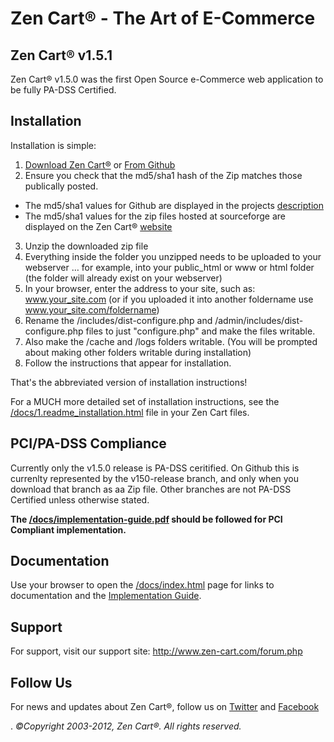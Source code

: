 Zen Cart&reg; - The Art of E-Commerce
===============

Zen Cart&reg; v1.5.1
---------------
Zen Cart&reg; v1.5.0 was the first Open Source e-Commerce web application to be fully PA-DSS Certified.


Installation
------------

Installation is simple:

1. [Download Zen Cart&reg;](http://sourceforge.net/projects/zencart/files) or [From Github](https://github.com/zencart/zc-v15/zipball/master)
2. Ensure you check that the md5/sha1 hash of the Zip matches those publically posted.
  * The md5/sha1 values for Github are displayed in the projects [description](https://github.com/zencart/zc-v15)
  * The md5/sha1 values for the zip files hosted at sourceforge are displayed on the Zen Cart&reg; [website](http://www.zen-cart.com/)
3. Unzip the downloaded zip file 
4. Everything inside the folder you unzipped needs to be uploaded to your webserver … for example, into your public_html or www or html folder (the folder will already exist on your webserver)
5. In your browser, enter the address to your site, such as: www.your_site.com (or if you uploaded it into another foldername use www.your_site.com/foldername)
6. Rename the /includes/dist-configure.php and /admin/includes/dist-configure.php files to just "configure.php" and make the files writable.
7. Also make the /cache and /logs folders writable. (You will be prompted about making other folders writable during installation)
8. Follow the instructions that appear for installation. 

That's the abbreviated version of installation instructions!

For a MUCH more detailed set of installation instructions, see the [/docs/1.readme_installation.html](http://www.zen-cart.net/docs/1.readme_installation.html) file in your Zen Cart files.

PCI/PA-DSS Compliance
--------------
Currently only the v1.5.0 release is PA-DSS ceritified. On Github this is currenlty represented by the v150-release branch, and only when you download that branch as aa Zip file.
Other branches are not PA-DSS Certified unless otherwise stated.
 
__The [/docs/implementation-guide.pdf](http://www.zen-cart.net/docs/index.html) should be followed for PCI Compliant implementation.__

Documentation
-------------
Use your browser to open the [/docs/index.html](http://www.zen-cart.net/docs/index.html) page for links to documentation and the [Implementation Guide](http://www.zen-cart.net/docs/index.html).


Support
-------
For support, visit our support site: http://www.zen-cart.com/forum.php

Follow Us
---------
For news and updates about Zen Cart&reg;, follow us on [Twitter](http://twitter.com/zencart) and [Facebook](http://facebook.com/zencart)


.
*&copy;Copyright 2003-2012, Zen Cart&reg;. All rights reserved.*

